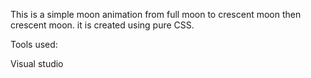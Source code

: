  This is a simple moon animation from full moon to crescent moon then crescent moon.
it is created using pure CSS.
 

Tools used:

Visual studio
 
